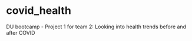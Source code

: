 # covid_health
DU bootcamp - Project 1 for team 2: Looking into health trends before and after COVID
